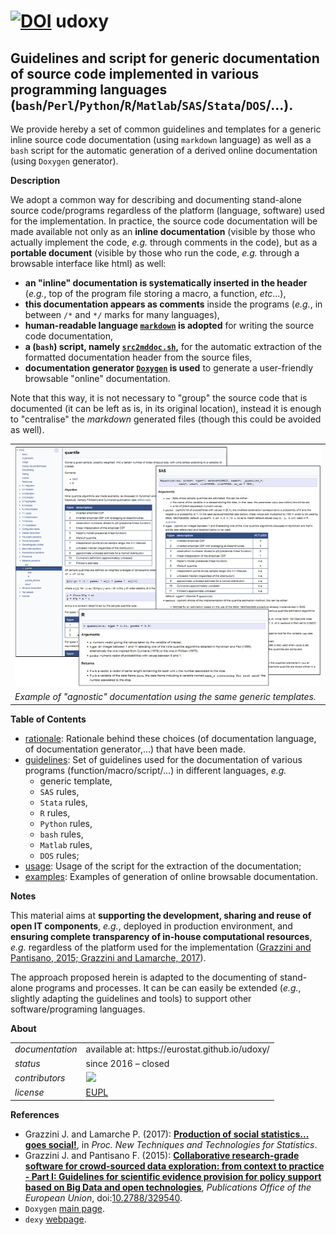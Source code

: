 [![DOI](https://zenodo.org/badge/112584892.svg)](https://zenodo.org/badge/latestdoi/112584892)
udoxy
=====

Guidelines and script for generic documentation of source code implemented in various programming languages (`bash`/`Perl`/`Python`/`R`/`Matlab`/`SAS`/`Stata`/`DOS`/...).
---

We provide hereby a set of common guidelines and templates for a generic inline source code documentation (using `markdown` language) as well as a `bash` script for the automatic generation of a derived online documentation (using `Doxygen` generator). 

**<a name="Description"></a>Description**

We adopt a common way for describing and documenting stand-alone source code/programs regardless of the platform (language, software) used for the implementation. 
In practice, the source code documentation will be made available not only as an **inline documentation** (visible by those who actually implement the code, _e.g._ through comments in the code), but as a **portable document** (visible by those who run the code, _e.g._ through a browsable interface like html) as well:
* **an "inline" documentation is systematically inserted in the header** (_e.g._, top of the program file storing a macro, a function, _etc_...),
* **this documentation appears as comments** inside the programs (_e.g._, in between `/*` and `*/` marks for many languages),
* **human-readable language [`markdown`](https://daringfireball.net/projects/markdown/) is adopted** for writing the source code documentation,
* **a (`bash`) script, namely [`src2mddoc.sh`](src2mddoc.sh),** for the automatic extraction of the formatted documentation header from the source files,
* **documentation generator [`Doxygen`](http://www.stack.nl/~dimitri/doxygen/) is used** to generate a user-friendly browsable "online" documentation.

Note that this way, it is not necessary to "group" the source code that is documented (it can be left as is, in its original location), instead it is enough to "centralise" the _markdown_ generated files (though this could be avoided as well).

<table>
<tr>
<td align="centre"><kbd><img src="https://github.com/eurostat/udoxy/blob/master/docs/example_ping.png" alt="example PING quantile" width="700"  align="centre"> </kbd></td>
</tr>
<footer>
<td align="centre"><i>Example of "agnostic" documentation using the same generic templates.</i></td>
</footer>
</table>

**<a name="TableofContents"></a>Table of Contents**

* [rationale](https://github.com/eurostat/udoxy/blob/master/docs/rationale.md): Rationale behind these choices (of documentation language, of documentation generator,...) that have been made.
* [guidelines](https://github.com/eurostat/udoxy/blob/master/docs/guidelines.md): Set of guidelines used for the documentation of various programs (function/macro/script/...) in different languages, _e.g._
  + generic template,
  + `SAS` rules,
  + `Stata` rules,
  + `R` rules,
  + `Python` rules,
  + `bash` rules,
  + `Matlab` rules,
  + `DOS` rules;
* [usage](https://github.com/eurostat/udoxy/blob/master/docs/usage.md): Usage of the script for the extraction of the documentation;
* [examples](https://github.com/eurostat/udoxy/blob/master/docs/examples.md): Examples of generation of online browsable documentation.

**<a name="Notes"></a>Notes**


This material aims at **supporting the development, sharing and reuse of open IT components**, _e.g._, deployed in production environment, and **ensuring complete transparency of in-house computational resources**, _e.g._ regardless of the platform used for the implementation ([Grazzini and Pantisano, 2015; Grazzini and Lamarche, 2017](#References)). 

The approach proposed herein is adapted to the documenting of stand-alone programs and processes.
It can be can easily be extended (_e.g._, slightly adapting the guidelines and tools) to support other software/programing languages. 

**About**

<table style="margin: 0 auto;"> <!-- <table align="centre"> -->
<tr> <td align="left"><i>documentation</i></td> <td align="left">available at: https://eurostat.github.io/udoxy/</td> </tr> 
    <tr> <td align="left"><i>status</i></td> <td align="left">since 2016 &ndash; closed </td> </tr> 
    <tr> <td align="left"><i>contributors</i></td> 
    <td align="left" valign="middle">
<a href="https://github.com/gjacopo"><img src="https://github.com/gjacopo.png" width="40"></a>
</td> </tr> 
    <tr> <td align="left"><i>license</i></td> <td align="left"><a href="https://joinup.ec.europa.eu/sites/default/files/eupl1.1.-licence-en_0.pdfEUPL">EUPL</a> </td> </tr> 
</table>

**<a name="References"></a>References**

* Grazzini J. and Lamarche P. (2017): [**Production of social statistics... goes social!**](https://www.conference-service.com/NTTS2017/documents/agenda/data/abstracts/abstract_124.html), in _Proc.  New Techniques and Technologies for Statistics_.
* Grazzini J. and Pantisano F. (2015): [**Collaborative research-grade software for crowd-sourced data exploration: from context to practice - Part I: Guidelines for scientific evidence provision for policy support based on Big Data and open technologies**](http://publications.jrc.ec.europa.eu/repository/bitstream/JRC94504/lb-na-27094-en-n.pdf), _Publications Office of the European Union_, doi:[10.2788/329540](http://dx.doi.org/10.2788/329540).
* `Doxygen` [main page](https://www.stack.nl/~dimitri/doxygen/).
* `dexy` [webpage](http://www.dexy.it/).
